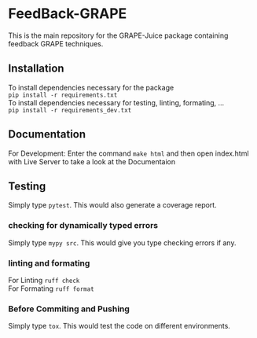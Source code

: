 # FeedBack-GRAPE
This is the main repository for the GRAPE-Juice package containing feedback GRAPE techniques.

## Installation
To install dependencies necessary for the package <br>
`pip install -r requirements.txt` <br>
To install dependencies necessary for testing, linting, formating, ... <br>
`pip install -r requirements_dev.txt`

## Documentation
For Development: Enter the command `make html` and then open index.html with Live Server to take a look at the Documentaion

## Testing
Simply type `pytest`. This would also generate a coverage report.

### checking for dynamically typed errors
Simply type `mypy src`. This would give you type checking errors if any.

### linting and formating
For Linting `ruff check` <br>
For Formating `ruff format` <br>

### Before Commiting and Pushing
Simply type `tox`. This would test the code on different environments.


